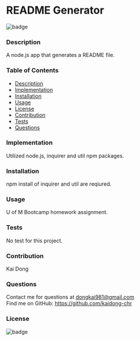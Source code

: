 # README Generator

  ![badge](https://img.shields.io/badge/license-MIT-yellow)<br />

  ### Description
  A node.js app that generates a README file.
  
  ### Table of Contents
  - [Description](#description)
  - [Implementation](#Implementation)
  - [Installation](#installation)
  - [Usage](#usage)
  - [License](#license)
  - [Contribution](#Contribution)
  - [Tests](#tests)
  - [Questions](#questions)

  ### Implementation
  Utilized node.js, inquirer and util npm packages.

  ### Installation
  npm install of inquirer and util are reqiured.

  ### Usage
  U of M Bootcamp homework assignment.

  ### Tests
  No test for this project.

  ### Contribution
  Kai Dong

  ### Questions
  Contact me for questions at dongkai981@gmail.com<br />
  Find me on GitHub: https://github.com/kaidong-chr

  ### License
  ![badge](https://img.shields.io/badge/license-MIT-yellow)<br />
  